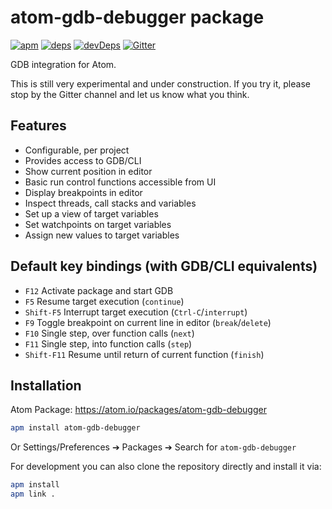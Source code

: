 # atom-gdb-debugger package
[![apm](https://img.shields.io/apm/v/atom-gdb-debugger.svg)](https://atom.io/packages/atom-gdb-debugger)
[![deps](https://david-dm.org/gsmcmullin/atom-gdb-debugger/status.svg)](https://david-dm.org/gsmcmullin/atom-gdb-debugger)
[![devDeps](https://david-dm.org/gsmcmullin/atom-gdb-debugger/dev-status.svg)](https://david-dm.org/gsmcmullin/atom-gdb-debugger?type=dev)
[![Gitter](https://badges.gitter.im/Join%20Chat.svg)](https://gitter.im/atom-gdb-debugger/Lobby)

GDB integration for Atom.

This is still very experimental and under construction.  If you try it, please
stop by the Gitter channel and let us know what you think.

## Features
* Configurable, per project
* Provides access to GDB/CLI
* Show current position in editor
* Basic run control functions accessible from UI
* Display breakpoints in editor
* Inspect threads, call stacks and variables
* Set up a view of target variables
* Set watchpoints on target variables
* Assign new values to target variables

## Default key bindings (with GDB/CLI equivalents)
* `F12` Activate package and start GDB
* `F5` Resume target execution (`continue`)
* `Shift-F5` Interrupt target execution (`Ctrl-C`/`interrupt`)
* `F9` Toggle breakpoint on current line in editor (`break`/`delete`)
* `F10` Single step, over function calls (`next`)
* `F11` Single step, into function calls (`step`)
* `Shift-F11` Resume until return  of current function (`finish`)

## Installation

Atom Package: https://atom.io/packages/atom-gdb-debugger

```bash
apm install atom-gdb-debugger
```

Or Settings/Preferences ➔ Packages ➔ Search for `atom-gdb-debugger`

For development you can also clone the repository directly and install it via:
```bash
apm install
apm link .
```
